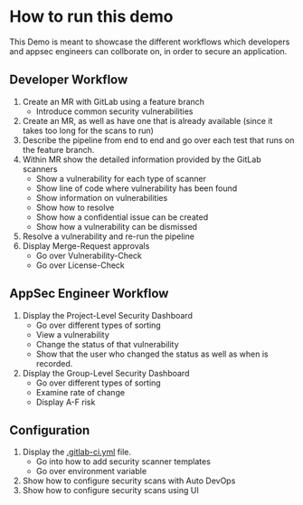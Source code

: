 # How to run this demo

This Demo is meant to showcase the different workflows which developers and appsec
engineers can collborate on, in order to secure an application.

## Developer Workflow

1. Create an MR with GitLab using a feature branch
    - Introduce common security vulnerabilities
1. Create an MR, as well as have one that is already available (since it takes too long for the scans to run)
1. Describe the pipeline from end to end and go over each test that runs on the feature branch.
1. Within MR show the detailed information provided by the GitLab scanners
    - Show a vulnerability for each type of scanner
    - Show line of code where vulnerability has been found
    - Show information on vulnerabilities
    - Show how to resolve
    - Show how a confidential issue can be created
    - Show how a vulnerability can be dismissed
1. Resolve a vulnerability and re-run the pipeline
1. Display Merge-Request approvals
    - Go over Vulnerability-Check
    - Go over License-Check

## AppSec Engineer Workflow

1. Display the Project-Level Security Dashboard
    - Go over different types of sorting
    - View a vulnerability
    - Change the status of that vulnerability
    - Show that the user who changed the status as well as when is recorded.
1. Display the Group-Level Security Dashboard
    - Go over different types of sorting
    - Examine rate of change
    - Display A-F risk

## Configuration

1. Display the [.gitlab-ci.yml](../.gitlab-ci.yml) file.
    - Go into how to add security scanner templates
    - Go over environment variable
1. Show how to configure security scans with Auto DevOps
1. Show how to configure security scans using UI
